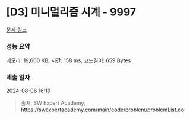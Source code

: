 # [D3] 미니멀리즘 시계 - 9997 

[문제 링크](https://swexpertacademy.com/main/code/problem/problemDetail.do?contestProbId=AXIvNBzKapEDFAXR) 

### 성능 요약

메모리: 19,600 KB, 시간: 158 ms, 코드길이: 659 Bytes

### 제출 일자

2024-08-06 16:19



> 출처: SW Expert Academy, https://swexpertacademy.com/main/code/problem/problemList.do
